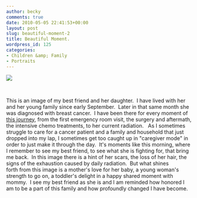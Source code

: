 ```yaml
---
author: becky
comments: true
date: 2010-05-05 22:41:53+00:00
layout: post
slug: beautiful-moment-2
title: Beautiful Moment.
wordpress_id: 125
categories:
- Children &amp; Family
- Portraits
---
```


[![](http://beta.beckyjenson.com/wp-content/uploads/2010/05/blog-May10-00011.jpg)](http://beta.beckyjenson.com/wp-content/uploads/2010/05/blog-May10-00011.jpg)


 

This is an image of my best friend and her daughter.  I have lived with her and her young family since early September.  Later in that same month she was diagnosed with breast cancer.  I have been there for every moment of [this journey](http://punchfight.straubnet.net/), from the first emergency room visit, the surgery and aftermath, the intensive chemo treatments, to her current radiation.   As I sometimes struggle to care for a cancer patient and a family and household that just dropped into my lap, I sometimes get too caught up in "caregiver mode" in order to just make it through the day.  It's moments like this morning, where I remember to see my best friend, to see what she is fighting for, that bring me back.  In this image there is a hint of her scars, the loss of her hair, the signs of the exhaustion caused by daily radiation.  But what shines forth from this image is a mother's love for her baby, a young woman's strength to go on, a toddler's delight in a happy shared moment with mommy.  I see my best friend as she is and I am reminded how honored I am to be a part of this family and how profoundly changed I have become.
